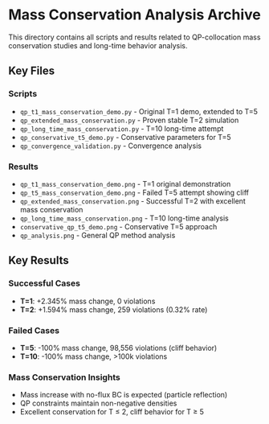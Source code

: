 # Mass Conservation Analysis Archive

This directory contains all scripts and results related to QP-collocation mass conservation studies and long-time behavior analysis.

## Key Files

### Scripts
- `qp_t1_mass_conservation_demo.py` - Original T=1 demo, extended to T=5
- `qp_extended_mass_conservation.py` - Proven stable T=2 simulation
- `qp_long_time_mass_conservation.py` - T=10 long-time attempt
- `qp_conservative_t5_demo.py` - Conservative parameters for T=5
- `qp_convergence_validation.py` - Convergence analysis

### Results  
- `qp_t1_mass_conservation_demo.png` - T=1 original demonstration
- `qp_t5_mass_conservation_demo.png` - Failed T=5 attempt showing cliff
- `qp_extended_mass_conservation.png` - Successful T=2 with excellent mass conservation
- `qp_long_time_mass_conservation.png` - T=10 long-time analysis
- `conservative_qp_t5_demo.png` - Conservative T=5 approach
- `qp_analysis.png` - General QP method analysis

## Key Results

### Successful Cases
- **T=1**: +2.345% mass change, 0 violations
- **T=2**: +1.594% mass change, 259 violations (0.32% rate)

### Failed Cases  
- **T=5**: -100% mass change, 98,556 violations (cliff behavior)
- **T=10**: -100% mass change, >100k violations

### Mass Conservation Insights
- Mass increase with no-flux BC is expected (particle reflection)
- QP constraints maintain non-negative densities
- Excellent conservation for T ≤ 2, cliff behavior for T ≥ 5